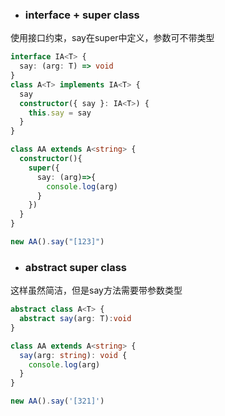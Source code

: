 - ### interface + super class
使用接口约束，say在super中定义，参数可不带类型
```typescript
interface IA<T> {
  say: (arg: T) => void
}
class A<T> implements IA<T> {
  say
  constructor({ say }: IA<T>) {
    this.say = say
  }
}

class AA extends A<string> {
  constructor(){
    super({
      say: (arg)=>{
        console.log(arg)
      }
    })
  }
}

new AA().say("[123]")
```

- ### abstract super class  
这样虽然简洁，但是say方法需要带参数类型
```typescript
abstract class A<T> {
  abstract say(arg: T):void
}

class AA extends A<string> {
  say(arg: string): void {
    console.log(arg)
  }
}

new AA().say('[321]')
```